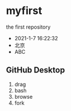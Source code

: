 # myfirst
the first repository
- 2021-1-7 16:22:32
- 北京
- ABC

## GitHub Desktop

1. drag
2. bash
3. browse
4. fork

